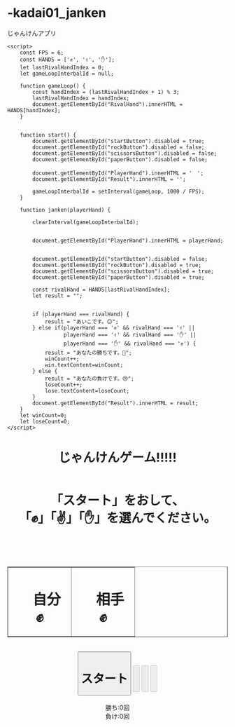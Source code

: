 # -kadai01_janken
じゃんけんアプリ
<!DOCTYPE html>
<html lang="en">
<head>
    <meta charset="UTF-8">
    <meta name="viewport" content="width=device-width, initial-scale=1.0">
    <title>Document</title>

    <script>
        const FPS = 6; 
        const HANDS = ['✊', '✌️', '✋']; 
        let lastRivalHandIndex = 0; 
        let gameLoopInterbalId = null; 
        
        function gameLoop() {
            const handIndex = (lastRivalHandIndex + 1) % 3;
            lastRivalHandIndex = handIndex;
            document.getElementById("RivalHand").innerHTML = HANDS[handIndex];
        }
        
      
        function start() {
            document.getElementById("startButton").disabled = true;
            document.getElementById("rockButton").disabled = false;
            document.getElementById("scissorsButton").disabled = false;
            document.getElementById("paperButton").disabled = false;
            
            document.getElementById("PlayerHand").innerHTML = '　';
            document.getElementById("Result").innerHTML = '';
            
            gameLoopInterbalId = setInterval(gameLoop, 1000 / FPS);
        }
        
        function janken(playerHand) {
            
            clearInterval(gameLoopInterbalId);
            
            
            document.getElementById("PlayerHand").innerHTML = playerHand;
            
            
            document.getElementById("startButton").disabled = false;
            document.getElementById("rockButton").disabled = true;
            document.getElementById("scissorsButton").disabled = true;
            document.getElementById("paperButton").disabled = true;
            
            const rivalHand = HANDS[lastRivalHandIndex];
            let result = "";

            
            if (playerHand === rivalHand) {
                result = "あいこです。😑";
            } else if(playerHand === '✊' && rivalHand === '✌️' ||
                      playerHand === '✌️' && rivalHand === '✋' ||
                      playerHand === '✋' && rivalHand === '✊') {
                result = "あなたの勝ちです。👏";
                winCount++;
                win.textContent=winCount;
            } else {
                result = "あなたの負けです。😢";
                loseCount++;
                lose.textContent=loseCount;
            }            
            document.getElementById("Result").innerHTML = result;
        }
        let winCount=0;
        let loseCount=0;
    </script>
</head>
<body>
    <div align="center">
        <h1>じゃんけんゲーム!!!!!</h1>
        <img src="top.jfif" alt="">
        <p><h1>「スタート」をおして、<br>「✊」「✌️」「✋」を選んでください。</h1><br></p>
        <br>
        <table border="1" style="border-collapse: collapse">
            <tr>
                <td align="center"><h1>　自分　<div id="PlayerHand">✊</div></h1></td>
                <td align="center"><h1>　相手　<div id="RivalHand">✊</div></h1></td>
            </tr>
        </table>
        <br>
        <button id="startButton" onclick="start();"><h1>スタート</h1></button>
        <button id="rockButton" onclick="janken('✊');" disabled="true"><h1> <img src="gu-.jfif" alt=""></h1></button>
        <button id="scissorsButton" onclick="janken('✌️');" disabled="true"><h1> <img src="tyoki.jfif" alt=""></h1></button>
        <button id="paperButton" onclick="janken('✋');" disabled="true"><h1><img src="pa-.jfif" alt=""></h1></button>
        <br><br>
        <div id="Result"></div>
        <div>勝ち:<span id="win">0</span>回</div>
        <div>負け:<span id="lose">0</span>回</div>
    </div>
</body>
</html>
